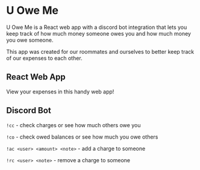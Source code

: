 # U Owe Me

U Owe Me is a React web app with a discord bot integration that lets you keep track of how much money someone owes you and how much money you owe someone.

This app was created for our roommates and ourselves to better keep track of our expenses to each other.

## React Web App

View your expenses in this handy web app!

## Discord Bot

`!cc` - check charges or see how much others owe you

`!co` - check owed balances or see how much you owe others

`!ac <user> <amount> <note>` - add a charge to someone

`!rc <user> <note>` - remove a charge to someone
